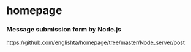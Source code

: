 # homepage
### Message submission form by Node.js
https://github.com/englishta/homepage/tree/master/Node_server/post